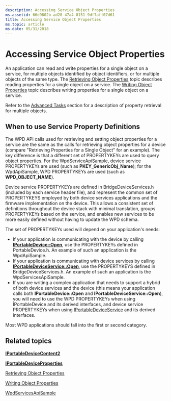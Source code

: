 ```yaml
---
description: Accessing Service Object Properties
ms.assetid: 66d9802b-ad28-47a4-8151-9df7aff07d61
title: Accessing Service Object Properties
ms.topic: article
ms.date: 05/31/2018
---
```


# Accessing Service Object Properties

An application can read and write properties for a single object on a service, for multiple objects identified by object identifiers, or for multiple objects of the same type. The [Retrieving Object Properties](retrieving-content-object-properties.md) topic describes reading properties for a single object on a service. The [Writing Object Properties](writing-content-object-properties.md) topic describes writing properties for a single object on a service.

Refer to the [Advanced Tasks](advanced-tasks.md) section for a description of property retrieval for multiple objects.

## When to use Service Property Definitions

The WPD API calls used for retrieving and setting object properties for a service are the same as the calls for retrieving object properties for a device (compare "Retrieving Properties for a Single Object" for an example). The key difference is that a different set of PROPERTYKEYs are used to query object properties. For the WpdServiceApiSample, device service PROPERTYKEYs are used (such as **PKEY\_GenericObj\_Name**); for the WpdApiSample, WPD PROPERTYKEYs are used (such as **WPD\_OBJECT\_NAME**).

Device service PROPERTYKEYs are defined in BridgeDeviceServices.h (included by each service header file), and represent the common set of PROPERTYKEYS employed by both device services applications and the firmware implementation on the device. This allows a consistent set of definitions throughout the device stack with minimal translation, groups PROPERTYKEYs based on the service, and enables new services to be more easily defined without having to update the WPD schema.

The set of PROPERTYKEYs used will depend on your application's needs:

-   If your application is communicating with the device by calling [**IPortableDevice::Open**](/windows/desktop/api/PortableDeviceApi/nf-portabledeviceapi-iportabledevice-open), use the PROPERTYKEYs defined in PortableDevice.h. An example of such an application is the WpdApiSample.
-   If your application is communicating with device services by calling [**IPortableDeviceService::Open**](/windows/desktop/api/PortableDeviceAPI/nf-portabledeviceapi-iportabledeviceservice-open), use the PROPERTYKEYS defined in BridgeDeviceServices.h. An example of such an application is the WpdServicesApiSample.
-   If you are writing a complex application that needs to support a hybrid of both device services and the device (this means your application calls both **IPortableDevice::Open** and **IPortableDeviceService::Open**), you will need to use the WPD PROPERTYKEYs when using IPortableDevice and its derived interfaces, and device service PROPERTYKEYs when using [IPortableDeviceService](/windows/desktop/api/PortableDeviceAPI/nn-portabledeviceapi-iportabledeviceservice) and its derived interfaces.

Most WPD applications should fall into the first or second category.

## Related topics

<dl> <dt>

[**IPortableDeviceContent2**](/windows/desktop/api/PortableDeviceAPI/nn-portabledeviceapi-iportabledevicecontent2)
</dt> <dt>

[**IPortableDeviceProperties**](/windows/desktop/api/portabledeviceapi/nn-portabledeviceapi-iportabledeviceproperties)
</dt> <dt>

[Retrieving Object Properties](retrieving-content-object-properties.md)
</dt> <dt>

[Writing Object Properties](writing-content-object-properties.md)
</dt> <dt>

[WpdServicesApiSample](wpdapisample-sample-service-application.md)
</dt> </dl>

 

 



